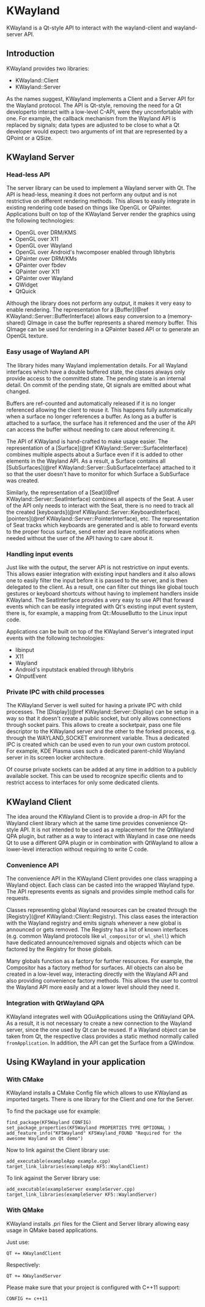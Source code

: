 # KWayland

KWayland is a Qt-style API to interact with the wayland-client and wayland-server API.

## Introduction

KWayland provides two libraries:

- KWayland::Client
- KWayland::Server

As the names suggest, KWayland implements a Client and a Server API for the Wayland protocol. 
The API is Qt-style, removing the need for a Qt developerto interact with a low-level C-API, 
were they uncomfortable with one. For example, the callback mechanism from the Wayland API is
replaced by signals; data types are adjusted to be close to what a Qt developer would expect: 
two arguments of int that are represented by a QPoint or a QSize.

## KWayland Server

### Head-less API

The server library can be used to implement a Wayland server with Qt. The API is head-less,
meaning it does not perform any output and is not restrictive on different rendering methods.
This allows to easily integrate in existing rendering code based on things like OpenGL or
QPainter. Applications built on top of the KWayland Server render the graphics using the
following technologies:

- OpenGL over DRM/KMS
- OpenGL over X11
- OpenGL over Wayland
- OpenGL over Android's hwcomposer enabled through libhybris
- QPainter over DRM/KMs
- QPainter over fbdev
- QPainter over X11
- QPainter over Wayland
- QWidget
- QtQuick

Although the library does not perform any output, it makes it very easy to enable rendering.
The representation for a [Buffer](@ref KWayland::Server::BufferInterface) allows easy conversion
to a (memory-shared) QImage in case the buffer represents a shared memory buffer. This QImage
can be used for rendering in a QPainter based API or to generate an OpenGL texture.

### Easy usage of Wayland API

The library hides many Wayland implementation details. For all Wayland interfaces which have a
double buffered state, the classes always only provide access to the committed state. The pending
state is an internal detail. On commit of the pending state, Qt signals are emitted about what
changed.

Buffers are ref-counted and automatically released if it is no longer referenced allowing the
client to reuse it. This happens fully automatically when a surface no longer references a buffer.
As long as a buffer is attached to a surface, the surface has it referenced and the user of the API
can access the buffer without needing to care about referencing it.

The API of KWayland is hand-crafted to make usage easier. The representation of a
[Surface](@ref KWayland::Server::SurfaceInterface) combines multiple aspects about a Surface even
if it is added to other elements in the Wayland API. As a result, a Surface contains all
[SubSurfaces](@ref KWayland::Server::SubSurfaceInterface) attached to it so that the user
doesn't have to monitor for which Surface a SubSurface was created.

Similarly, the representation of a [Seat](@ref KWayland::Server::SeatInterface) combines all aspects of
the Seat. A user of the API only needs to interact with the Seat, there is no need to track all the
created [keyboards](@ref KWayland::Server::KeyboardInterface), [pointers](@ref KWayland::Server::PointerInterface), etc. The
representation of Seat tracks which keyboards are generated and is able to forward events to the
proper focus surface, send enter and leave notifications when needed without the user of the API
having to care about it.

### Handling input events

Just like with the output, the server API is not restrictive on input events. This allows easier
integration with existing input handlers and it also allows one to easily filter the input before
it is passed to the server, and is then delegated to the client. As a result, one can filter out
things like global touch gestures or keyboard shortcuts without having to implement handlers inside
KWayland. The SeatInterface provides a very easy to use API that forward events which can be easily
integrated with Qt's existing input event system, there is, for example, a mapping from Qt::MouseButto
to the Linux input code.

Applications can be built on top of the KWayland Server's integrated input events with the following technologies:

- libinput
- X11
- Wayland
- Android's inputstack enabled through libhybris
- QInputEvent

### Private IPC with child processes

The KWayland Server is well suited for having a private IPC with child processes. The [Display](@ref KWayland::Server::Display) can be
setup in a way so that it doesn't create a public socket, but only allows connections through socket
pairs. This allows to create a socketpair, pass one file descriptor to the KWayland server and the other
to the forked process, e.g. through the WAYLAND_SOCKET environment variable. Thus a dedicated IPC
is created which can be used even to run your own custom protocol. For example, KDE Plasma uses
such a dedicated parent-child Wayland server in its screen locker architecture.

Of course private sockets can be added at any time in addition to a publicly available socket. This
can be used to recognize specific clients and to restrict access to interfaces for only some dedicated
clients.

## KWayland Client

The idea around the KWayland Client is to provide a drop-in API for the Wayland client library which at
the same time provides convenience Qt-style API. It is not intended to be used as a replacement for
the QtWayland QPA plugin, but rather as a way to interact with Wayland in case one needs Qt to use
a different QPA plugin or in combination with QtWayland to allow a lower-level interaction without
requiring to write C code.

### Convenience API

The convenience API in the KWayland Client provides one class wrapping a Wayland object. Each class can
be casted into the wrapped Wayland type. The API represents events as signals and provides simple
method calls for requests.

Classes representing global Wayland resources can be created through the [Registry](@ref KWayland::Client::Registry). This class eases
the interaction with the Wayland registry and emits signals whenever a new global is announced or gets
removed. The Registry has a list of known interfaces (e.g. common Wayland protocols like `wl_compositor`
or `wl_shell`) which have dedicated announce/removed signals and objects which can be factored by the Registry
for those globals.

Many globals function as a factory for further resources. For example, the Compositor has a factory 
method for surfaces. All objects can also be created in a low-level way, interacting directly with 
the Wayland API and also providing convenience factory methods. This allows the user to control the
Wayland API more easily and at a lower level should they need it.

### Integration with QtWayland QPA

KWayland integrates well with QGuiApplications using the QtWayland QPA. As a result, it is not
necessary to create a new connection to the Wayland server, since the one used by Qt can be reused.
If a Wayland object can be taken from Qt, the respective class provides a static method normally
called `fromApplication`. In addition, the API can get the Surface from a QWindow.

## Using KWayland in your application

### With CMake

KWayland installs a CMake Config file which allows to use KWayland as imported targets. There is
one library for the Client and one for the Server.

To find the package use for example:

    find_package(KF5Wayland CONFIG)
    set_package_properties(KF5Wayland PROPERTIES TYPE OPTIONAL )
    add_feature_info("KF5Wayland" KF5Wayland_FOUND "Required for the awesome Wayland on Qt demo")

Now to link against the Client library use:

    add_executable(exampleApp example.cpp)
    target_link_libraries(exampleApp KF5::WaylandClient)

To link against the Server library use:

    add_executable(exampleServer exampleServer.cpp)
    target_link_libraries(exampleServer KF5::WaylandServer)

### With QMake

KWayland installs .pri files for the Client and Server library allowing easy usage in QMake based
applications.

Just use:

    QT += KWaylandClient

Respectively:

    QT += KWaylandServer

Please make sure that your project is configured with C++11 support:

    CONFIG += c++11
